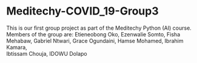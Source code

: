# Meditechy-COVID_19-Group3
This is our first group project as part of the Meditechy Python (AI) course. Members of the group are:
Etieneobong Oko, 
Ezenwalie Somto, 
Fisha Mehabaw, 
Gabriel Ntwari, 
Grace Ogundaini, 
Hamse Mohamed, 
Ibrahim Kamara,  
Ibtissam Chouja, 
IDOWU Dolapo
